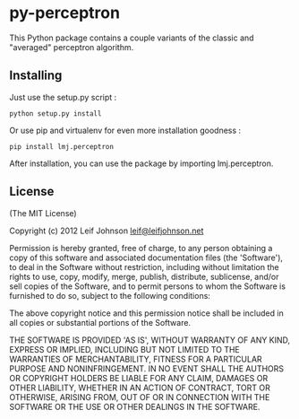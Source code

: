 # py-perceptron

This Python package contains a couple variants of the classic and "averaged"
perceptron algorithm.

## Installing

Just use the setup.py script :

    python setup.py install

Or use pip and virtualenv for even more installation goodness :

    pip install lmj.perceptron

After installation, you can use the package by importing lmj.perceptron.

## License

(The MIT License)

Copyright (c) 2012 Leif Johnson <leif@leifjohnson.net>

Permission is hereby granted, free of charge, to any person obtaining a copy of
this software and associated documentation files (the 'Software'), to deal in
the Software without restriction, including without limitation the rights to
use, copy, modify, merge, publish, distribute, sublicense, and/or sell copies of
the Software, and to permit persons to whom the Software is furnished to do so,
subject to the following conditions:

The above copyright notice and this permission notice shall be included in all
copies or substantial portions of the Software.

THE SOFTWARE IS PROVIDED 'AS IS', WITHOUT WARRANTY OF ANY KIND, EXPRESS OR
IMPLIED, INCLUDING BUT NOT LIMITED TO THE WARRANTIES OF MERCHANTABILITY, FITNESS
FOR A PARTICULAR PURPOSE AND NONINFRINGEMENT. IN NO EVENT SHALL THE AUTHORS OR
COPYRIGHT HOLDERS BE LIABLE FOR ANY CLAIM, DAMAGES OR OTHER LIABILITY, WHETHER
IN AN ACTION OF CONTRACT, TORT OR OTHERWISE, ARISING FROM, OUT OF OR IN
CONNECTION WITH THE SOFTWARE OR THE USE OR OTHER DEALINGS IN THE SOFTWARE.
